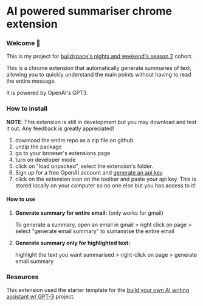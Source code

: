# AI powered summariser chrome extension

### Welcome 👋

This is my project for [buildspace's nights and weekend's season 2](https://buildspace.so/nights-and-weekends) cohort.

This is a chrome extension that automatically generate summaries of text, allowing you to quickly understand the main points without having to read the entire message.

It is powered by OpenAI's GPT3.

### How to install

**NOTE**: This extension is still in development but you may download and test it out. Any feedback is greatly appreciated!

1. download the entire repo as a zip file on github
2. unzip the package
3. go to your browser's extensions page
4. turn on developer mode
5. click on "load unpacked", select the extension's folder.
6. Sign up for a free OpenAI account and [generate an api key](https://beta.openai.com/account/api-keys)
7. click on the extension icon on the toolbar and paste your api key. This is stored locally on your computer so no one else but you has access to it!

#### How to use


1. **Generate summary for entire email:** (only works for gmail)

   To generate a summary, open an email in gmail > right click on page > select "generate email summary" to sumamrise the entire email

2. **Generate summary only for highlighted text:**

   highlight the text you want summarised > right-click on page > generate email summary

### Resources

This extension used the starter template for the [build your own AI writing assistant w/ GPT-3](https://buildspace.so/builds/ai-writer) project.

